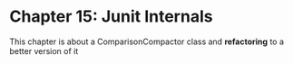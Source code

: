 # Chapter 15: Junit Internals

This chapter is about a ComparisonCompactor class and **refactoring** to a better version of it